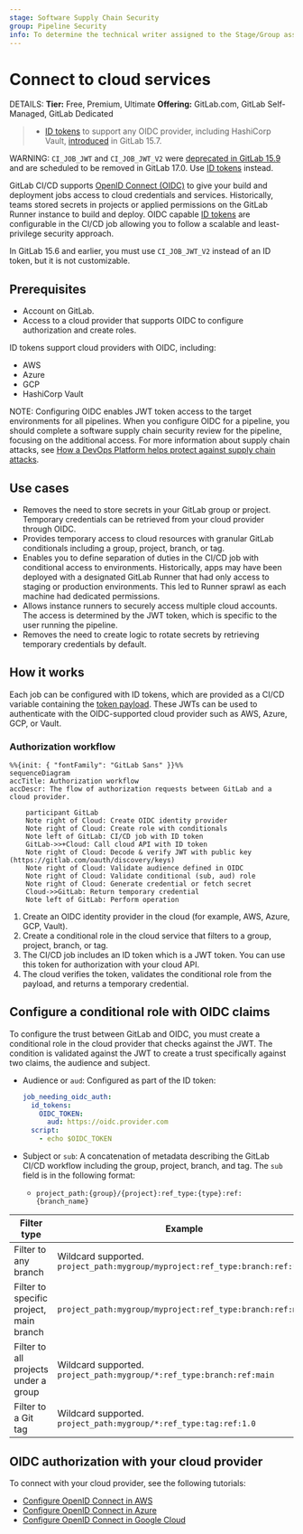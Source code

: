 ```yaml
---
stage: Software Supply Chain Security
group: Pipeline Security
info: To determine the technical writer assigned to the Stage/Group associated with this page, see https://handbook.gitlab.com/handbook/product/ux/technical-writing/#assignments
---
```


# Connect to cloud services

DETAILS:
**Tier:** Free, Premium, Ultimate
**Offering:** GitLab.com, GitLab Self-Managed, GitLab Dedicated

> - [ID tokens](../yaml/_index.md#id_tokens) to support any OIDC provider, including HashiCorp Vault, [introduced](https://gitlab.com/gitlab-org/gitlab/-/issues/356986) in GitLab 15.7.

WARNING:
`CI_JOB_JWT` and `CI_JOB_JWT_V2` were [deprecated in GitLab 15.9](../../update/deprecations.md#old-versions-of-json-web-tokens-are-deprecated)
and are scheduled to be removed in GitLab 17.0. Use [ID tokens](../yaml/_index.md#id_tokens) instead.

GitLab CI/CD supports [OpenID Connect (OIDC)](https://openid.net/developers/how-connect-works/) to
give your build and deployment jobs access to cloud credentials and services.
Historically, teams stored secrets in projects or applied permissions on the GitLab Runner
instance to build and deploy. OIDC capable [ID tokens](../yaml/_index.md#id_tokens) are configurable
in the CI/CD job allowing you to follow a scalable and least-privilege security approach.

In GitLab 15.6 and earlier, you must use `CI_JOB_JWT_V2` instead of an ID token, but it is not customizable.

## Prerequisites

- Account on GitLab.
- Access to a cloud provider that supports OIDC to configure authorization and create roles.

ID tokens support cloud providers with OIDC, including:

- AWS
- Azure
- GCP
- HashiCorp Vault

NOTE:
Configuring OIDC enables JWT token access to the target environments for all pipelines.
When you configure OIDC for a pipeline, you should complete a software supply chain security
review for the pipeline, focusing on the additional access. For more information about supply chain attacks, see
[How a DevOps Platform helps protect against supply chain attacks](https://about.gitlab.com/blog/2021/04/28/devops-platform-supply-chain-attacks/).

## Use cases

- Removes the need to store secrets in your GitLab group or project. Temporary credentials can be retrieved from your cloud provider through OIDC.
- Provides temporary access to cloud resources with granular GitLab conditionals including a group, project, branch, or tag.
- Enables you to define separation of duties in the CI/CD job with conditional access to environments. Historically, apps may have been deployed with a designated GitLab Runner that had only access to staging or production environments. This led to Runner sprawl as each machine had dedicated permissions.
- Allows instance runners to securely access multiple cloud accounts. The access is determined by the JWT token, which is specific to the user running the pipeline.
- Removes the need to create logic to rotate secrets by retrieving temporary credentials by default.

## How it works

Each job can be configured with ID tokens, which are provided as a CI/CD variable containing the [token payload](../secrets/id_token_authentication.md#token-payload). These JWTs can be used to authenticate with the OIDC-supported cloud provider such as AWS, Azure, GCP, or Vault.

### Authorization workflow

```mermaid
%%{init: { "fontFamily": "GitLab Sans" }}%%
sequenceDiagram
accTitle: Authorization workflow
accDescr: The flow of authorization requests between GitLab and a cloud provider.

    participant GitLab
    Note right of Cloud: Create OIDC identity provider
    Note right of Cloud: Create role with conditionals
    Note left of GitLab: CI/CD job with ID token
    GitLab->>+Cloud: Call cloud API with ID token
    Note right of Cloud: Decode & verify JWT with public key (https://gitlab.com/oauth/discovery/keys)
    Note right of Cloud: Validate audience defined in OIDC
    Note right of Cloud: Validate conditional (sub, aud) role
    Note right of Cloud: Generate credential or fetch secret
    Cloud->>GitLab: Return temporary credential
    Note left of GitLab: Perform operation

```

1. Create an OIDC identity provider in the cloud (for example, AWS, Azure, GCP, Vault).
1. Create a conditional role in the cloud service that filters to a group, project, branch, or tag.
1. The CI/CD job includes an ID token which is a JWT token. You can use this token for authorization with your cloud API.
1. The cloud verifies the token, validates the conditional role from the payload, and returns a temporary credential.

## Configure a conditional role with OIDC claims

To configure the trust between GitLab and OIDC, you must create a conditional role in the cloud provider that checks against the JWT.
The condition is validated against the JWT to create a trust specifically against two claims, the audience and subject.

- Audience or `aud`: Configured as part of the ID token:

  ```yaml
  job_needing_oidc_auth:
    id_tokens:
      OIDC_TOKEN:
        aud: https://oidc.provider.com
    script:
      - echo $OIDC_TOKEN
  ```

- Subject or `sub`: A concatenation of metadata describing the GitLab CI/CD workflow including the group, project, branch, and tag. The `sub` field is in the following format:
  - `project_path:{group}/{project}:ref_type:{type}:ref:{branch_name}`

| Filter type                                        | Example |
|----------------------------------------------------|---------|
| Filter to any branch                               | Wildcard supported. `project_path:mygroup/myproject:ref_type:branch:ref:*` |
| Filter to specific project, main branch            | `project_path:mygroup/myproject:ref_type:branch:ref:main` |
| Filter to all projects under a group               | Wildcard supported. `project_path:mygroup/*:ref_type:branch:ref:main` |
| Filter to a Git tag                                | Wildcard supported. `project_path:mygroup/*:ref_type:tag:ref:1.0` |

## OIDC authorization with your cloud provider

To connect with your cloud provider, see the following tutorials:

- [Configure OpenID Connect in AWS](aws/index.md)
- [Configure OpenID Connect in Azure](azure/index.md)
- [Configure OpenID Connect in Google Cloud](google_cloud/index.md)
